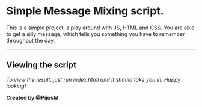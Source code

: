 # Simple Message Mixing script.

This is a simple project, a play around with JS, HTML and CSS. 
You are able to get a silly message, which tells you something you have to remember throughout the day.

---------------------------------

## Viewing the script


*To view the result, just run index.html and it should take you in. Happy looking!*


**Created by @PijusM**